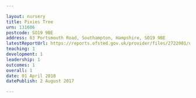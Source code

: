```yaml
---

layout: nursery
title: Pixies Tree
urn: 131606
postcode: SO19 9BE
address: 63 Portsmouth Road, Southampton, Hampshire, SO19 9BE
latestReportUrl: https://reports.ofsted.gov.uk/provider/files/2722001/urn/131606.pdf
teaching: 1
development: 1
leadership: 1
outcomes: 1
overall: 1
date: 01 April 2018 
datePublish: 2 August 2017

---
```


